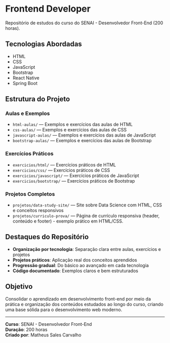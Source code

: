 # Frontend Developer

Repositório de estudos do curso do SENAI - Desenvolvedor Front-End (200 horas).

## Tecnologias Abordadas

- HTML
- CSS
- JavaScript
- Bootstrap
- React Native
- Spring Boot

## Estrutura do Projeto

### Aulas e Exemplos
- `html-aulas/` — Exemplos e exercícios das aulas de HTML
- `css-aulas/` — Exemplos e exercícios das aulas de CSS
- `javascript-aulas/` — Exemplos e exercícios das aulas de JavaScript
- `bootstrap-aulas/` — Exemplos e exercícios das aulas de Bootstrap

### Exercícios Práticos
- `exercicios/html/` — Exercícios práticos de HTML
- `exercicios/css/` — Exercícios práticos de CSS
- `exercicios/javascript/` — Exercícios práticos de JavaScript
- `exercicios/bootstrap/` — Exercícios práticos de Bootstrap

### Projetos Completos
- `projetos/data-study-site/` — Site sobre Data Science com HTML, CSS e conceitos responsivos
- `projetos/curriculo-prova/` — Página de currículo responsiva (header, conteúdo e footer) - exemplo prático em HTML/CSS.

## Destaques do Repositório

- **Organização por tecnologia**: Separação clara entre aulas, exercícios e projetos
- **Projetos práticos**: Aplicação real dos conceitos aprendidos
- **Progressão gradual**: Do básico ao avançado em cada tecnologia
- **Código documentado**: Exemplos claros e bem estruturados

## Objetivo

Consolidar o aprendizado em desenvolvimento front-end por meio da prática e organização dos conteúdos estudados ao longo do curso, criando uma base sólida para o desenvolvimento web moderno.

---

**Curso**: SENAI - Desenvolvedor Front-End  
**Duração**: 200 horas  
**Criado por**: Matheus Sales Carvalho